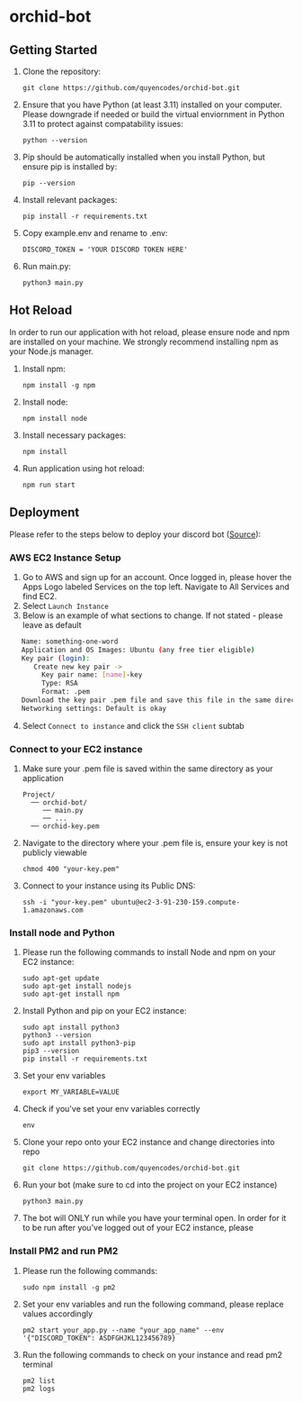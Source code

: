 # orchid-bot

## Getting Started

1. Clone the repository:

   ```
   git clone https://github.com/quyencodes/orchid-bot.git
   ```

2. Ensure that you have Python (at least 3.11) installed on your computer. Please downgrade if needed or build the virtual enviornment in Python 3.11 to protect against compatability issues:

   ```
   python --version
   ```

3. Pip should be automatically installed when you install Python, but ensure pip is installed by:

   ```
   pip --version
   ```

4. Install relevant packages:

   ```
   pip install -r requirements.txt
   ```

5. Copy example.env and rename to .env:

   ```
   DISCORD_TOKEN = 'YOUR DISCORD TOKEN HERE'
   ```

6. Run main.py:

   ```
   python3 main.py
   ```

## Hot Reload

In order to run our application with hot reload, please ensure node and npm are installed on your machine. We strongly recommend installing npm as your Node.js manager.

1. Install npm:

   ```
   npm install -g npm
   ```

2. Install node:

   ```
   npm install node
   ```

3. Install necessary packages:

   ```
   npm install
   ```

4. Run application using hot reload:

   ```
   npm run start
   ```

## Deployment

Please refer to the steps below to deploy your discord bot (<a href="https://dev.to/rishabk7/host-your-discord-bot-on-ec2-instance-aws-5c07" rel="noreferrer ">Source</a>):

### AWS EC2 Instance Setup

1. Go to AWS and sign up for an account. Once logged in, please hover the Apps Logo labeled Services on the top left. Navigate to All Services and find EC2.
2. Select `Launch Instance`
3. Below is an example of what sections to change. If not stated - please leave as default

```bash
   Name: something-one-word
   Application and OS Images: Ubuntu (any free tier eligible)
   Key pair (login):
      Create new key pair ->
        Key pair name: [name]-key
        Type: RSA
        Format: .pem
   Download the key pair .pem file and save this file in the same directory as your application
   Networking settings: Default is okay
```

4. Select `Connect to instance` and click the `SSH client` subtab

### Connect to your EC2 instance

1. Make sure your .pem file is saved within the same directory as your application
    ```
    Project/
      ── orchid-bot/
         ── main.py
         ── ...
      ── orchid-key.pem
    ```
3. Navigate to the directory where your .pem file is, ensure your key is not publicly viewable

   ```
   chmod 400 "your-key.pem"
   ```

4. Connect to your instance using its Public DNS:
   ```
   ssh -i "your-key.pem" ubuntu@ec2-3-91-230-159.compute-1.amazonaws.com
   ```

### Install node and Python

1. Please run the following commands to install Node and npm on your EC2 instance:
   ```
   sudo apt-get update
   sudo apt-get install nodejs
   sudo apt-get install npm
   ```
2. Install Python and pip on your EC2 instance:

   ```
   sudo apt install python3
   python3 --version
   sudo apt install python3-pip
   pip3 --version
   pip install -r requirements.txt
   ```

3. Set your env variables

   ```
   export MY_VARIABLE=VALUE
   ```

4. Check if you've set your env variables correctly

   ```
   env
   ```

5. Clone your repo onto your EC2 instance and change directories into repo
   ```
   git clone https://github.com/quyencodes/orchid-bot.git
   ```
6. Run your bot (make sure to cd into the project on your EC2 instance)

   ```
   python3 main.py
   ```

7. The bot will ONLY run while you have your terminal open. In order for it to be run after you've logged out of your EC2 instance, please

### Install PM2 and run PM2

1. Please run the following commands:

   ```
   sudo npm install -g pm2
   ```

2. Set your env variables and run the following command, please replace values accordingly

   ```
   pm2 start your_app.py --name "your_app_name" --env '{"DISCORD_TOKEN": ASDFGHJKL123456789}
   ```

3. Run the following commands to check on your instance and read pm2 terminal
   ```
   pm2 list
   pm2 logs
   ```
